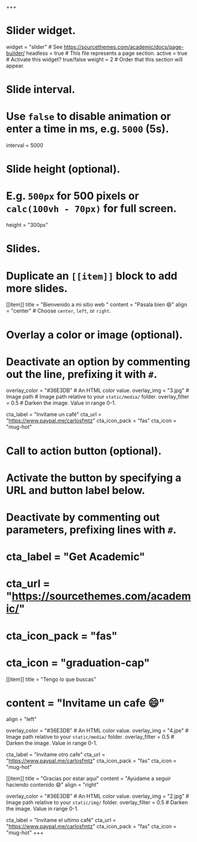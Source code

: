 +++
# Slider widget.
widget = "slider"  # See https://sourcethemes.com/academic/docs/page-builder/
headless = true  # This file represents a page section.
active = true  # Activate this widget? true/false
weight = 2  # Order that this section will appear.

# Slide interval.
# Use `false` to disable animation or enter a time in ms, e.g. `5000` (5s).
interval = 5000

# Slide height (optional).
# E.g. `500px` for 500 pixels or `calc(100vh - 70px)` for full screen.
height = "300px"

# Slides.
# Duplicate an `[[item]]` block to add more slides.
[[item]]
  title = "Bienvenido a mi sitio web "
  content = "Pásala bien :smile:"
  align = "center"  # Choose `center`, `left`, or `right`.

  # Overlay a color or image (optional).
  #   Deactivate an option by commenting out the line, prefixing it with `#`.
  
  overlay_color = "#36E3DB"  # An HTML color value.
  overlay_img = "3.jpg"  # Image path # Image path relative to your `static/media/` folder.
  overlay_filter = 0.5  # Darken the image. Value in range 0-1.

   cta_label = "Invítame un café"
   cta_url = "https://www.paypal.me/carlosfmtz"
   cta_icon_pack = "fas"
   cta_icon = "mug-hot"

  # Call to action button (optional).
  #   Activate the button by specifying a URL and button label below.
  #   Deactivate by commenting out parameters, prefixing lines with `#`.
  # cta_label = "Get Academic"
  # cta_url = "https://sourcethemes.com/academic/"
  # cta_icon_pack = "fas"
  # cta_icon = "graduation-cap"

[[item]]
  title = "Tengo lo que buscas"
  # content = "Invitame un cafe :smile:"
  align = "left"

  overlay_color = "#36E3DB"  # An HTML color value.
  overlay_img = "4.jpe"  # Image path relative to your `static/media/` folder.
  overlay_filter = 0.5  # Darken the image. Value in range 0-1.

  cta_label = "Invítame otro cafe"
   cta_url = "https://www.paypal.me/carlosfmtz"
   cta_icon_pack = "fas"
   cta_icon = "mug-hot"

[[item]]
  title = "Gracias por estar aquí"
  content = "Ayúdame a seguir haciendo contenido :smile:"
  align = "right"
 
  overlay_color = "#36E3DB"  # An HTML color value.
  overlay_img = "2.jpg"  # Image path relative to your `static/img/` folder.
  overlay_filter = 0.5  # Darken the image. Value in range 0-1.

   cta_label = "Invítame el ultimo café"
   cta_url = "https://www.paypal.me/carlosfmtz"
   cta_icon_pack = "fas"
   cta_icon = "mug-hot"
+++